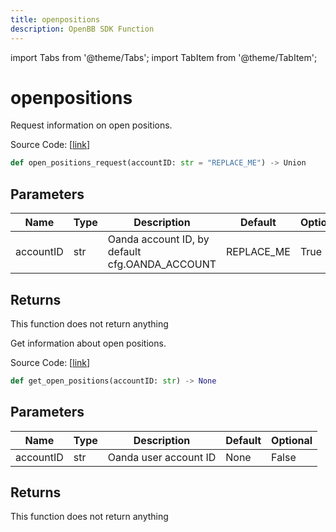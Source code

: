 ```yaml
---
title: openpositions
description: OpenBB SDK Function
---
```


import Tabs from '@theme/Tabs';
import TabItem from '@theme/TabItem';

# openpositions

<Tabs>
<TabItem value="model" label="Model" default>

Request information on open positions.

Source Code: [[link](https://github.com/OpenBB-finance/OpenBBTerminal/tree/main/openbb_terminal/forex/oanda/oanda_model.py#L378)]

```python
def open_positions_request(accountID: str = "REPLACE_ME") -> Union
```
## Parameters

| Name | Type | Description | Default | Optional |
| ---- | ---- | ----------- | ------- | -------- |
| accountID | str | Oanda account ID, by default cfg.OANDA_ACCOUNT | REPLACE_ME | True |

## Returns

This function does not return anything



</TabItem>
<TabItem value="view" label="View">

Get information about open positions.

Source Code: [[link](https://github.com/OpenBB-finance/OpenBBTerminal/tree/main/openbb_terminal/forex/oanda/oanda_view.py#L216)]

```python
def get_open_positions(accountID: str) -> None
```
## Parameters

| Name | Type | Description | Default | Optional |
| ---- | ---- | ----------- | ------- | -------- |
| accountID | str | Oanda user account ID | None | False |

## Returns

This function does not return anything



</TabItem>
</Tabs>